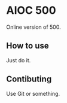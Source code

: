 # AIOC 500

Online version of 500.

## How to use

Just do it.

## Contibuting

Use Git or something.